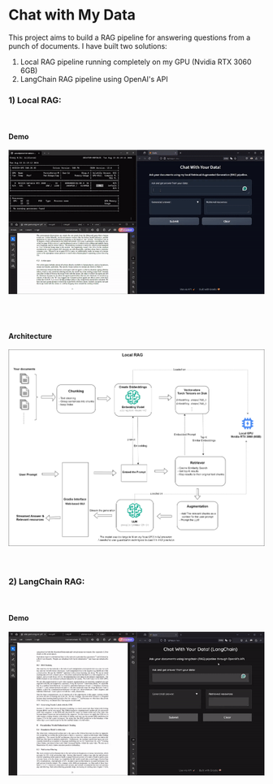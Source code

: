 # Chat with My Data
This project aims to build a RAG pipeline for answering questions from a punch of documents. I have built two solutions: 

1. Local RAG pipeline running completely on my GPU (Nvidia RTX 3060 6GB)
2. LangChain RAG pipeline using OpenAI's API

### 1) Local RAG:
<br/>

#### Demo

<center> 
<img src="readme_images/local_rag_demo.gif">
</center>
<br/>
<br/>
<br/>

#### Architecture

<center> 
<img src="readme_images/my_rag_chart.png">
</center>
<br/>
<br/>


### 2) LangChain RAG:
<br/>

#### Demo

<center> 
<img src="readme_images/langchain_rag.gif">
</center>
<br/>
<br/>
<br/>
